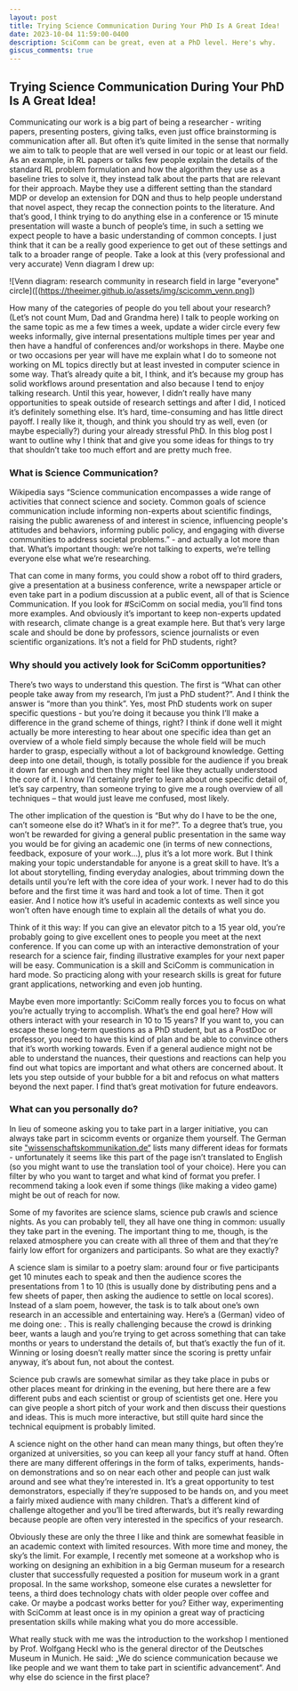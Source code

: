 ```yaml
---
layout: post
title: Trying Science Communication During Your PhD Is A Great Idea!
date: 2023-10-04 11:59:00-0400
description: SciComm can be great, even at a PhD level. Here's why.
giscus_comments: true
---
```


## Trying Science Communication During Your PhD Is A Great Idea!

Communicating our work is a big part of being a researcher - writing papers, presenting posters, giving talks, even just office brainstorming is communication after all. But often it’s quite limited in the sense that normally we aim to talk to people that are well versed in our topic or at least our field. As an example, in RL papers or talks few people explain the details of the standard RL problem formulation and how the algorithm they use as a baseline tries to solve it, they instead talk about the parts that are relevant for their approach. Maybe they use a different setting than the standard MDP or develop an extension for DQN and thus to help people understand that novel aspect, they recap the connection points to the literature. And that’s good, I think trying to do anything else in a conference or 15 minute presentation will waste a bunch of people’s time, in such a setting we expect people to have a basic understanding of common concepts. I just think that it can be a really good experience to get out of these settings and talk to a broader range of people. Take a look at this (very professional and very accurate) Venn diagram I drew up:

![Venn diagram: research community in research field in large "everyone" circle]([(https://theeimer.github.io/assets/img/scicomm_venn.png])

How many of the categories of people do you tell about your research? (Let’s not count Mum, Dad and Grandma here)
I talk to people working on the same topic as me a few times a week, update a wider circle every few weeks informally, give internal presentations multiple times per year and then have a handful of conferences and/or workshops in there. Maybe one or two occasions per year will have me explain what I do to someone not working on ML topics directly but at least invested in computer science in some way. That’s already quite a bit, I think, and it’s because my group has solid workflows around presentation and also because I tend to enjoy talking research.
Until this year, however, I didn’t really have many opportunities to speak outside of research settings and after I did, I noticed it’s definitely something else. It’s hard, time-consuming and has little direct payoff. I really like it, though, and think you should try as well, even (or maybe especially?) during your already stressful PhD. In this blog post I want to outline why I think that and give you some ideas for things to try that shouldn’t take too much effort and are pretty much free.

### What is Science Communication?
Wikipedia says “Science communication encompasses a wide range of activities that connect science and society. Common goals of science communication include informing non-experts about scientific findings, raising the public awareness of and interest in science, influencing people's attitudes and behaviors, informing public policy, and engaging with diverse communities to address societal problems.” -  and actually a lot more than that.
What’s important though: we’re not talking to experts, we’re telling everyone else what we’re researching.

That can come in many forms, you could show a robot off to third graders, give a presentation at a business conference, write a newspaper article or even take part in a podium discussion at a public event, all of that is Science Communication. 
If you look for #SciComm on social media, you’ll find tons more examples. 
And obviously it’s important to keep non-experts updated with research, climate change is a great example here. But that’s very large scale and should be done by professors, science journalists or even scientific organizations. It’s not a field for PhD students, right?

### Why should you actively look for SciComm opportunities?
There’s two ways to understand this question. The first is “What can other people take away from my research, I’m just a PhD student?”. And I think the answer is “more than you think”. Yes, most PhD students work on super specific questions - but you’re doing it because you think I’ll make a difference in the grand scheme of things, right? I think if done well it might actually be more interesting to hear about one specific idea than get an overview of a whole field simply because the whole field will be much harder to grasp, especially without a lot of background knowledge. Getting deep into one detail, though, is totally possible for the audience if you break it down far enough and then they might feel like they actually understood the core of it. I know I’d certainly prefer to learn about one specific detail of, let’s say carpentry, than someone trying to give me a rough overview of all techniques – that would just leave me confused, most likely. 

The other implication of the question is “But why do I have to be the one, can’t someone else do it? What’s in it for me?”. To a degree that’s true, you won’t be rewarded for giving a general public presentation in the same way you would be for giving an academic one (in terms of new connections, feedback, exposure of your work…), plus it’s a lot more work. But I think making your topic understandable for anyone is a great skill to have. It’s a lot about storytelling, finding everyday analogies, about trimming down the details until you’re left with the core idea of your work. I never had to do this before and the first time it was hard and took a lot of time. Then it got easier. And I notice how it’s useful in academic contexts as well since you won’t often have enough time to explain all the details of what you do. 

Think of it this way: If you can give an elevator pitch to a 15 year old, you’re probably going to give excellent ones to people you meet at the next conference. If you can come up with an interactive demonstration of your research for a science fair, finding illustrative examples for your next paper will be easy. Communication is a skill and SciComm is communication in hard mode. So practicing along with your research skills is great for future grant applications, networking and even job hunting. 

Maybe even more importantly: SciComm really forces you to focus on what you’re actually trying to accomplish. What’s the end goal here? How will others interact with your research in 10 to 15 years? If you want to, you can escape these long-term questions as a PhD student, but as a PostDoc or professor, you need to have this kind of plan and be able to convince others that it’s worth working towards. Even if a general audience might not be able to understand the nuances, their questions and reactions can help you find out what topics are important and what others are concerned about. It lets you step outside of your bubble for a bit and refocus on what matters beyond the next paper. I find that’s great motivation for future endeavors.

### What can you personally do?
In lieu of someone asking you to take part in a larger initiative, you can always take part in scicomm events or organize them yourself. The German site ["wissenschaftskommunikation.de“](https://www.wissenschaftskommunikation.de) lists many different ideas for formats - unfortunately it seems like this part of the page isn’t translated to English (so you might want to use the translation tool of your choice). Here you can filter by who you want to target and what kind of format you prefer. I recommend taking a look even if some things (like making a video game) might be out of reach for now.

Some of my favorites are science slams, science pub crawls and science nights. As you can probably tell, they all have one thing in common: usually they take part in the evening. The important thing to me, though, is the relaxed atmosphere you can create with all three of them and that they’re fairly low effort for organizers and participants. So what are they exactly?

A science slam is similar to a poetry slam: around four or five participants get 10 minutes each to speak and then the audience scores the presentations from 1 to 10 (this is usually done by distributing pens and a few sheets of paper, then asking the audience to settle on local scores). Instead of a slam poem, however, the task is to talk about one’s own research in an accessible and entertaining way. Here’s a (German) video of me doing one: <link>. This is really challenging because the crowd is drinking beer, wants a laugh and you’re trying to get across something that can take months or years to understand the details of, but that’s exactly the fun of it. Winning or losing doesn’t really matter since the scoring is pretty unfair anyway, it’s about fun, not about the contest.

Science pub crawls are somewhat similar as they take place in pubs or other places meant for drinking in the evening, but here there are a few different pubs and each scientist or group of scientists get one. Here you can give people a short pitch of your work and then discuss their questions and ideas. This is much more interactive, but still quite hard since the technical equipment is probably limited.

A science night on the other hand can mean many things, but often they’re organized at universities, so you can keep all your fancy stuff at hand. Often there are many different offerings in the form of talks, experiments, hands-on demonstrations and so on near each other and people can just walk around and see what they’re interested in. It’s a great opportunity to test demonstrators, especially if they’re supposed to be hands on, and you meet a fairly mixed audience with many children. That’s a different kind of challenge altogether and you’ll be tired afterwards, but it’s really rewarding because people are often very interested in the specifics of your research.

Obviously these are only the three I like and think are somewhat feasible in an academic context with limited resources. With more time and money, the sky’s the limit. For example, I recently met someone at a workshop who is working on designing an exhibition in a big German museum for a research cluster that successfully requested a position for museum work in a grant proposal. In the same workshop, someone else curates a newsletter for teens, a third does technology chats with older people over coffee and cake. Or maybe a podcast works better for you? Either way, experimenting with SciComm at least once is in my opinion a great way of practicing presentation skills while making what you do more accessible. 

What really stuck with me was the introduction to the workshop I mentioned by Prof. Wolfgang Heckl who is the general director of the Deutsches Museum in Munich. He said: „We do science communication because we like people and we want them to take part in scientific advancement“.  And why else do science in the first place?



